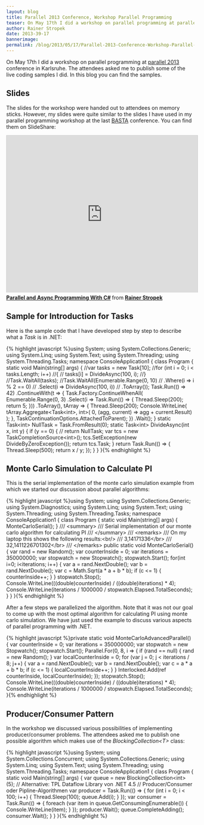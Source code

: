 ```yaml
---
layout: blog
title: Parallel 2013 Conference, Workshop Parallel Programming
teaser: On May 17th I did a workshop on parallel programming at parallel 2013 conference in Karlsruhe. The attendees asked me to publish some of the live coding samples I did. In this blog you can find the samples.
author: Rainer Stropek
date: 2013-39-17
bannerimage: 
permalink: /blog/2013/05/17/Parallel-2013-Conference-Workshop-Parallel-Programming
---
```


<p xmlns="http://www.w3.org/1999/xhtml">On May 17th I did a workshop on parallel programming at <a href="http://www.parallel2013.de" target="_blank">parallel 2013</a> conference in Karlsruhe. The attendees asked me to publish some of the live coding samples I did. In this blog you can find the samples.</p><h2 xmlns="http://www.w3.org/1999/xhtml">Slides</h2><p xmlns="http://www.w3.org/1999/xhtml">The slides for the workshop were handed out to attendees on memory sticks. However, my slides were quite similar to the slides I have used in my parallel programming workshop at the last <a href="http://www.basta.net" target="_blank">BASTA</a> conference. You can find them on SlideShare:</p><iframe src="http://de.slideshare.net/slideshow/embed_code/15297267?rel=0" width="512" height="421" frameborder="0" marginwidth="0" marginheight="0" scrolling="no" style="border:1px solid #CCC;border-width:1px 1px 0;margin-bottom:5px" allowfullscreen="allowfullscreen" webkitallowfullscreen="webkitallowfullscreen" mozallowfullscreen="mozallowfullscreen" xmlns="http://www.w3.org/1999/xhtml"></iframe><div style="margin-bottom:5px" data-mce-style="margin-bottom: 5px;" xmlns="http://www.w3.org/1999/xhtml">
  <strong>
    <a href="http://de.slideshare.net/rstropek/parallel-und-async-basta-at-2012-rainer-stropek" title="Parallel and Async Programming With C#" target="_blank">Parallel and Async Programming With C#</a>
  </strong> from <strong><a href="http://de.slideshare.net/rstropek" target="_blank">Rainer Stropek</a></strong></div><h2 xmlns="http://www.w3.org/1999/xhtml">Sample for Introduction for Tasks</h2><p xmlns="http://www.w3.org/1999/xhtml">Here is the sample code that I have developed step by step to describe what a <em>Task</em> is in .NET:</p>{% highlight javascript %}using System;&#xA;using System.Collections.Generic;&#xA;using System.Linq;&#xA;using System.Text;&#xA;using System.Threading;&#xA;using System.Threading.Tasks;&#xA;&#xA;namespace ConsoleApplication1&#xA;{&#xA;    class Program&#xA;    {&#xA;        static void Main(string[] args)&#xA;        {&#xA;            //var tasks = new Task[10];&#xA;            //for (int i = 0; i &lt; tasks.Length; i++)&#xA;            //{&#xA;            //  tasks[i] = DivideAsync(100, i);&#xA;            //}&#xA;&#xA;            //Task.WaitAll(tasks);&#xA;&#xA;            //Task.WaitAll(Enumerable.Range(0, 10)&#xA;            //  .Where(i =&gt; i % 2 == 0)&#xA;            //  .Select(i =&gt; DivideAsync(100, i))&#xA;            //  .ToArray());&#xA;&#xA;            Task.Run(() =&gt; 42)&#xA;                .ContinueWith(t =&gt;&#xA;                    {&#xA;                        Task.Factory.ContinueWhenAll(&#xA;                            Enumerable.Range(0, 3)&#xA;                                .Select(i =&gt; Task.Run(() =&gt; { Thread.Sleep(200); return 5; }))&#xA;                                .ToArray(),&#xA;                                tArray =&gt;&#xA;                                {&#xA;                                    Thread.Sleep(200);&#xA;                                    Console.WriteLine(&#xA;                                        tArray.Aggregate&lt;Task&lt;int&gt;, int&gt;(&#xA;                                            0,&#xA;                                            (agg, current) =&gt; agg + current.Result)&#xA;                                        );&#xA;                                }, TaskContinuationOptions.AttachedToParent);&#xA;                    })&#xA;                .Wait();&#xA;        }&#xA;&#xA;        static Task&lt;int&gt; NullTask = Task.FromResult(0);&#xA;        static Task&lt;int&gt; DivideAsync(int x, int y)&#xA;        {&#xA;            if (y == 0)&#xA;            {&#xA;                // return NullTask;&#xA;                var tcs = new TaskCompletionSource&lt;int&gt;();&#xA;                tcs.SetException(new DivideByZeroException());&#xA;                return tcs.Task;&#xA;            }&#xA;&#xA;            return Task.Run(() =&gt;&#xA;                {&#xA;                    Thread.Sleep(500);&#xA;                    return x / y;&#xA;                });&#xA;        }&#xA;    }&#xA;}{% endhighlight %}<h2 xmlns="http://www.w3.org/1999/xhtml">Monte Carlo Simulation to Calculate PI</h2><p xmlns="http://www.w3.org/1999/xhtml">This is the serial implementation of the monte carlo simulation example from which we started our discussion about parallel algorithms:</p>{% highlight javascript %}using System;&#xA;using System.Collections.Generic;&#xA;using System.Diagnostics;&#xA;using System.Linq;&#xA;using System.Text;&#xA;using System.Threading;&#xA;using System.Threading.Tasks;&#xA;&#xA;namespace ConsoleApplication1&#xA;{&#xA;    class Program&#xA;    {&#xA;        static void Main(string[] args)&#xA;        {&#xA;            MonteCarloSerial();&#xA;        }&#xA;&#xA;        /// &lt;summary&gt;&#xA;        /// Serial implementation of our monte carlo algorithm for calculating PI&#xA;        /// &lt;/summary&gt;&#xA;        /// &lt;remarks&gt;&#xA;        /// On my laptop this shows the following results:&lt;br/&gt;&#xA;        /// 3,14171336&lt;/br&gt;&#xA;        /// 32,1411226701302&lt;/br&gt;&#xA;        /// &lt;/remarks&gt;&#xA;        public static void MonteCarloSerial()&#xA;        {&#xA;            var rand = new Random();&#xA;            var counterInside = 0;&#xA;            var iterations = 350000000;&#xA;            var stopwatch = new Stopwatch();&#xA;            stopwatch.Start();&#xA;&#xA;            for(int i=0; i&lt;iterations; i++)&#xA;            {&#xA;                var a = rand.NextDouble();&#xA;                var b = rand.NextDouble();&#xA;                var c = Math.Sqrt(a * a + b * b);&#xA;                if (c &lt;= 1)&#xA;                {&#xA;                    counterInside++;&#xA;                }&#xA;            }&#xA;&#xA;            stopwatch.Stop();&#xA;            Console.WriteLine(((double)counterInside) / ((double)iterations) * 4);&#xA;            Console.WriteLine(iterations / 1000000 / stopwatch.Elapsed.TotalSeconds);&#xA;        }&#xA;    }&#xA;}{% endhighlight %}<p xmlns="http://www.w3.org/1999/xhtml">After a few steps we parallelized the algorithm. Note that it was not our goal to come up with the most optimal algorithm for calculating PI using monte carlo simulation. We have just used the example to discuss various aspects of parallel programming with .NET.</p>{% highlight javascript %}private static void MonteCarloAdvancedParallel()&#xA;{&#xA;&#x9;var counterInside = 0;&#xA;&#x9;var iterations = 350000000;&#xA;&#x9;var stopwatch = new Stopwatch();&#xA;&#x9;stopwatch.Start();&#xA;&#xA;&#x9;Parallel.For(0, 8, i =&gt;&#xA;&#x9;{&#xA;&#x9;&#x9;if (rand == null)&#xA;&#x9;&#x9;{&#xA;&#x9;&#x9;&#x9;rand = new Random();&#xA;&#x9;&#x9;}&#xA;&#xA;&#x9;&#x9;var localCounterInside = 0;&#xA;&#x9;&#x9;for (var j = 0; j &lt; iterations / 8; j++)&#xA;&#x9;&#x9;{&#xA;&#x9;&#x9;&#x9;var a = rand.NextDouble();&#xA;&#x9;&#x9;&#x9;var b = rand.NextDouble();&#xA;&#x9;&#x9;&#x9;var c = a * a + b * b;&#xA;&#x9;&#x9;&#x9;if (c &lt;= 1)&#xA;&#x9;&#x9;&#x9;{&#xA;&#x9;&#x9;&#x9;&#x9;localCounterInside++;&#xA;&#x9;&#x9;&#x9;}&#xA;&#x9;&#x9;}&#xA;&#xA;&#x9;&#x9;Interlocked.Add(ref counterInside, localCounterInside);&#xA;&#x9;});&#xA;&#xA;&#x9;stopwatch.Stop();&#xA;&#x9;Console.WriteLine(((double)counterInside) / ((double)iterations) * 4);&#xA;&#x9;Console.WriteLine(iterations / 1000000 / stopwatch.Elapsed.TotalSeconds);&#xA;}{% endhighlight %}<h2 xmlns="http://www.w3.org/1999/xhtml">Producer/Consumer Pattern</h2><p xmlns="http://www.w3.org/1999/xhtml">In the workshop we discussed various possibilities of implementing producer/consumer problems. The attendees asked me to publish one possible algorithm which makes use of the <em>BlockingCollection&lt;T&gt;</em> class:</p>{% highlight javascript %}using System;&#xA;using System.Collections.Concurrent;&#xA;using System.Collections.Generic;&#xA;using System.Linq;&#xA;using System.Text;&#xA;using System.Threading;&#xA;using System.Threading.Tasks;&#xA;&#xA;namespace ConsoleApplication1&#xA;{&#xA;&#x9;class Program&#xA;&#x9;{&#xA;&#x9;&#x9;static void Main(string[] args)&#xA;&#x9;&#x9;{&#xA;&#x9;&#x9;&#x9;var queue = new BlockingCollection&lt;int&gt;(5);&#xA;&#xA;&#x9;&#x9;&#x9;// Alternative: TPL Dataflow Library von .NET 4.5&#xA;&#xA;&#x9;&#x9;&#x9;// Producer/Consumer oder Pipline-Algorithmen&#xA;&#x9;&#x9;&#x9;var producer = Task.Run(() =&gt;&#xA;&#x9;&#x9;&#x9;&#x9;{&#xA;&#x9;&#x9;&#x9;&#x9;&#x9;for (int i = 0; i &lt; 100; i++)&#xA;&#x9;&#x9;&#x9;&#x9;&#x9;{&#xA;&#x9;&#x9;&#x9;&#x9;&#x9;&#x9;Thread.Sleep(100);&#xA;&#x9;&#x9;&#x9;&#x9;&#x9;&#x9;queue.Add(i);&#xA;&#x9;&#x9;&#x9;&#x9;&#x9;}&#xA;&#x9;&#x9;&#x9;&#x9;});&#xA;&#xA;&#x9;&#x9;&#x9;var consumer = Task.Run(() =&gt;&#xA;&#x9;&#x9;&#x9;&#x9;{&#xA;&#x9;&#x9;&#x9;&#x9;&#x9;foreach (var item in queue.GetConsumingEnumerable())&#xA;&#x9;&#x9;&#x9;&#x9;&#x9;{&#xA;&#x9;&#x9;&#x9;&#x9;&#x9;&#x9;Console.WriteLine(item);&#xA;&#x9;&#x9;&#x9;&#x9;&#x9;}&#xA;&#x9;&#x9;&#x9;&#x9;});&#xA;&#xA;&#x9;&#x9;&#x9;producer.Wait();&#xA;&#x9;&#x9;&#x9;queue.CompleteAdding();&#xA;&#x9;&#x9;&#x9;consumer.Wait();&#xA;&#x9;&#x9;}&#xA;&#x9;}&#xA;}{% endhighlight %}